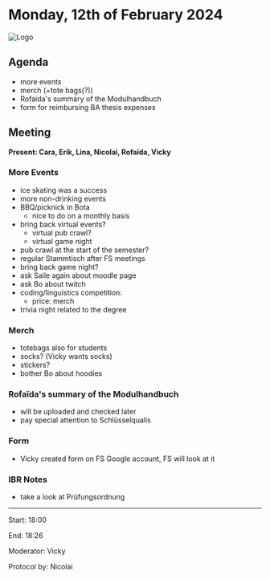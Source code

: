 # Monday, 12th of February 2024

![Logo](logo.jpg)

## Agenda

- more events
- merch (+tote bags(?))
- Rofaïda's summary of the Modulhandbuch
- form for reimbursing BA thesis expenses

## Meeting
**Present: Cara, Erik, Lina, Nicolai, Rofaïda, Vicky**

### More Events
- ice skating was a success
- more non-drinking events
- BBQ/picknick in Bota
	- nice to do on a monthly basis
- bring back virtual events?
	- virtual pub crawl?
	- virtual game night
- pub crawl at the start of the semester?
- regular Stammtisch after FS meetings
- bring back game night?
- ask Saile again about moodle page
- ask Bo about twitch
- coding/linguistics competition:
	- price: merch
- trivia night related to the degree

### Merch
- totebags also for students
- socks? (Vicky wants socks)
- stickers?
- bother Bo about hoodies

### Rofaïda's summary of the Modulhandbuch
- will be uploaded and checked later
- pay special attention to Schlüsselqualis

### Form 
- Vicky created form on FS Google account, FS will look at it

### IBR Notes
- take a look at Prüfungsordnung

---

Start: 18:00

End: 18:26

Moderator: Vicky

Protocol by: Nicolai


